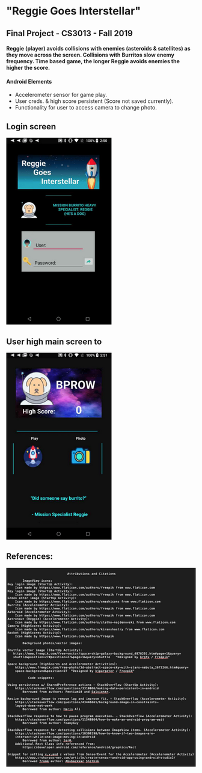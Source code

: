 # "Reggie Goes Interstellar"  
## Final Project - CS3013 - Fall 2019
#### Reggie (player) avoids collisions with enemies (asteroids & satellites) as they move across the screen. Collisions with Burritos slow enemy frequency. Time based game, the longer Reggie avoids enemies the higher the score.  

#### Android Elements  
* Accelerometer sensor for game play.
* User creds. & high score persistent (Score not saved currently).
* Functionality for user to access camera to change photo.



## **Login screen**  


![login1](screen/login1.png)  

## **User high main screen to**  



![highscore1](screen/highscore1.png)  
  

## References:

![sources1](screen/sources1.png)  
